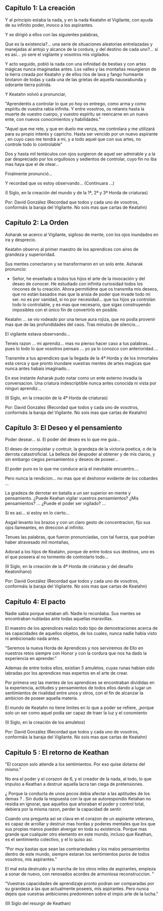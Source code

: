 ## Capítulo 1: La creación

Y al principio estaba la nada, y en la nada Keatahn el Vigilante, con ayuda de su infinito poder, invoco a los aspirantes.

Y se dirigió a ellos con las siguientes palabras,

Que es la existencia?... una serie de situaciones aleatorias entrelazadas y manejadas al antojo y alcance de la cordura, y del destino de cada uno?... si es así... yo sere el vigilante y vosotros mis vigilados.

Y acto seguido, pobló la nada con una infinidad de bestias y con artes mágicas nunca imaginadas antes. Los valles y las montañas resurgieron de la tierra creada por Keatahn y de ellos ríos de lava y fango humeante brotaron de todas y cada una de las grietas de aquella nauseabunda y odorante tierra pútrida.

Y Keatahn volvió a pronunciar,

"Aprenderéis a controlar lo que yo hoy os entrego, como arma y como espíritu de vuestra rabia infinita. Y entre vosotros, os retareis hasta la muerte de vuestro cuerpo, y vuestro espíritu se reencarne en un nuevo ente, con nuevos conocimientos y habilidades."

"Aquel que me rete, y que en duelo me venza, me controlara y me utilizará para su propio interés y capricho. Hasta ser vencido por un nuevo aspirante , en cuyo caso me tendrá a mi, y a todo aquel que con sus artes, no controle todo lo controlable"

Dos y hasta mil tentáculos con ojos surgieron de aquel ser admirable y a la par despreciado por los orgullosos y sedientos de controlar, cuyo fin no iba mas haya que el de otear...

Finalmente pronunció...

Y recordad que os estoy observando... (Continuara ...)


(I Siglo, en la creación del mundo y de la 1ª, 2ª y 3ª Horda de criaturas)


Por: David González (Recordad que todos y cada uno de vosotros, conformáis la baraja del Vigilante. No sois mas que cartas de Keatahn) 

## Capítulo 2: La Orden

Asharak se acerco al Vigilante, sigiloso de mente, con los ojos inundados en ira y desprecio.

Keatahn observo al primer maestro de los aprendices con aires de grandeza y superioridad.

Sus mentes conectaron y se transformaron en un solo ente. Asharak pronuncio:

- Señor, he enseñado a todos tus hijos el arte de la invocación y del deseo de conocer. He estudiado con infinita curiosidad todos los rincones de tu creación. Ahora permitidme que os transmita mis deseos, que no están basados mas que la ansia de  poder que invade todo mi ser.  no es por vanidad, si no por necesidad... que tus hijos ya controlan todo lo controlable, y es mas que necesario, que sigas construyendo imposibles con el único fin de convertirlo en posible.

Keatahn ... se vio rodeado por una tenue aura rojiza, que no podía provenir mas que de las profundidades del caos. Tras minutos de silencio.... 

   El vigilante estava observando...

Teneis razon ... mi aprendiz... mas no pienso hacer caso a tus palabras... pues lo todo lo que vosotros pensais ... yo ya lo conozco con anterioridad....

Transmite a tus aprendices que la llegada de la 4ª Horda y de los inmortales esta cerca y que pronto inundare vuestras mentes de artes magicas que nunca antes habais imaginado... 

En ese instante Asharak pudo notar como un ente externo invadia la conversacion. Una criatura indescriptible nunca antes conocida ni vista por ningun aprendiz... 



(II Siglo, en la creación de la 4ª Horda de criaturas)


Por: David González (Recordad que todos y cada uno de vosotros, conformáis la baraja del Vigilante. No sois mas que cartas de Keatahn) 

## Capítulo 3: El Deseo y el pensamiento

Poder desear... si. El poder del deseo es lo que me guia... 


El deseo de conquistar y contruir, la grandeza de la victoria poetica, o de la derrota catastroficial. La belleza del despoder al obtener y de mis claros, y sin embargo ciegos pensamientos y deseos de poseer...


El poder puro es lo que me conduce acia el inevitable encuentro....

Pero nunca la rendicion... no mas que el deshonor evidente de los cobardes ...

La gradeza de derrotar en batalla a un ser superior en mente y pensamiento. ¿Puede Keahan vigilar vuestros pensamientos? ¿Mis pensamientos? ... ¿Puede el poder ser vigilado? ... 

Si es asi... si estoy en lo cierto...

Asgail levanto los brazos y con un claro gesto de concentracion, fijo sus  ojos llameantes, en direccion al infinito.

Tenues las  palabras, que fueron pronunciadas, con tal fuerza, que podrian haber atravesado mil montañas,

Adorad a los hijos de Keatahn, porque de entre todos sus destinos, uno es el que poseera al no tormento de controlarlo todo...



(II Siglo, en la creación de la 4ª Horda de criaturas y del desafio Keatonihano)


Por: David González (Recordad que todos y cada uno de vosotros, conformáis la baraja del Vigilante. No sois mas que cartas de Keatahn) 

## Capítulo 4: El pacto

Nadie sabia porque estaban alli. Nadie lo recordaba. Sus mentes se encontraban nubladas ante todas aquellas maravillas. 

El maestro de los aprendices realizo todo tipo de demostraciones acerca de las capacidades de aquellos objetos, de los cuales, nunca nadie habia visto ni ambicionado nada antes.

"Seremos la nueva Horda de Aprendices y nos serviremos de Ello en nuestros retos siempre con Honor y con la cordura que nos ha dado la experiencia en aprender."

Ademas de entre todos ellos, existian 5 amuletos, cuyas runas habian sido labradas por los aprendices mas expertos en el arte de crear.

Por primera vez las mentes de los aprendices se encontraban divididas en la experiencia, actitudes  y pensamientos de todos ellos dando a lugar un sentimientos de rivalidad entre unos y otros, con el fin de alcanzar la ambicion de poseer aquella materia.

El mundo de Keatahn no tiene limites en lo que a poder se refiere, ,porque solo un ser como aquel podia ser capaz de traer la luz y el conomiento



(II Siglo, en la creación de los amuletos)


Por: David González (Recordad que todos y cada uno de vosotros, conformáis la baraja del Vigilante. No sois mas que cartas de Keatahn)


## Capitulo 5 : El retorno de Keathan 	
"El corazon solo atiende a los sentimientos. Por eso quise dotaros del mismo."

No era el poder y el corazon de 6, y el creador de la nada, al todo, lo que impulso a Keathan a destruir aquella lacra tan ciega de pretensiones.

¿ Porque la conducta de unos pocos debia afectar a las aptitudes de los demas ? . Sin duda la respuesta con la que se autorespondio Ketahan no residia en ignorar, que aquellos que añoraban el poder y control total, debiera por la misma razon, perder la capacidad de sentir.

Cuando una pregunta asi se clava en el corazon de un aspirante veterano, es capaz de arrollar y destruir mas hordas y poderes mentales que los que sus propias manos puedan alvergar en toda su existencia. Porque mas grande que cualquier otro elemento en este mundo, incluso que Keathan, es el sentimiento colectivo, y el lo quiso asi.

"Por muy bastas que sean las contrariedades y los malos pensamientos dentro de este mundo, siempre estaran los sentimientos puros de todos vosotros, mis aspirantes."

El mal esta destruido y la marcha de los otros miles de aspirantes, empieza a sonar de nuevo, con renovados acordes de armoniosa reconstruccion. "

"Vuestras capacidades de aprendizaje pronto podran ser comparadas por su grandeza a las que actualmente poseeis, mis aspirantes. Pero nunca dejeis que vuestras ambiciones predominen sobre el impio arte de la lucha."

(III Siglo del resurgir de Keathan)
